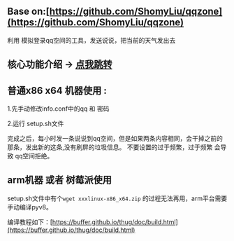
## Base on:[https://github.com/ShomyLiu/qqzone](https://github.com/ShomyLiu/qqzone)
利用 模拟登录qq空间的工具，发送说说，把当前的天气发出去

## 核心功能介绍 -> [点我跳转](https://github.com/ShomyLiu/qqzone)

## 普通x86 x64 机器使用 :

1.先手动修改info.conf中的qq 和 密码

2.运行 setup.sh文件

完成之后，每小时发一条说说到qq空间，但是如果两条内容相同，会干掉之前的那条，发出新的这条,没有刷屏的垃圾信息。 不要设置的过于频繁，过于频繁 会导致 qq空间拒绝。


## arm机器 或者 树莓派使用

setup.sh文件中有个`wget xxxlinux-x86_x64.zip` 的过程无法再用，arm平台需要手动编译pyv8。

编译教程如下：[https://buffer.github.io/thug/doc/build.html](https://buffer.github.io/thug/doc/build.html)
